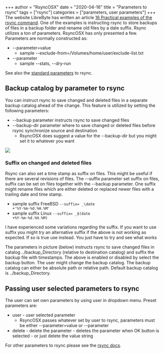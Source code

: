 +++
author = "RsyncOSX"
date = "2020-04-16"
title =  "Parameters to rsync"
tags = ["rsync"]
categories = ["parameters, user parameters"]
+++
The website LibreByte has written an article [16 Practical examples of the rsync command](http://www.librebyte.net/en/gnulinux/14-practical-examples-of-the-rsync-command/). One of the examples is instructing rsync to store backups of files in a backup folder and rename old files by a date suffix. Rsync utilizes a ton of parameters. RsyncOSX has only presented a few. Parameters are normally constructed as:

- --parameter=value
	- sample --exclude-from=/Volumes/home/user/exclude-list.txt
- --parameter
	- sample --stats, --dry-run

See also the [standard parameters](/post/rsyncparameters/) to rsync.

## Backup catalog by parameter to rsync

You can instruct rsync to save changed and deleted files in a separate backup catalog ahead of the change. This feature is utilized by setting the following parameters:

- --backup parameter instructs rsync to save changed files
- --backup-dir parameter where to save changed or deleted files before rsync synchronize source and destination
	- RsyncOSX does suggest a value for the --backup-dir but you might set it to whatever you want

![](/images/RsyncOSX/master/rsync/rsync.png)

### Suffix on changed and deleted files

Rsync can also set a time stamp as suffix on files. This might be useful if there are several revisions of files. The --suffix parameter set suffix on files, suffix can be set on files together with the --backup parameter. One suffix might rename files which are either deleted or replaced newer files with a trailing date and time stamp.

- sample suffix FreeBSD <code>--suffix= _\date +'%Y-%m-%d.%H.%M'</code>
- sample suffix Linux <code>--suffix= _$(date +%Y-%m-%d.%H.%M)</code>

I have experienced some variations regarding the suffix. If you want to use suffix you might try an alternative suffix if the above is not working as expected. If so is true use  instead. You just have to try and see what works

The parameters in picture (below) instructs rsync to save changed files in catalog ../backup_Directory (relative to destination catalog) and suffix the backup file with timestamps. The above is enabled or disabled by select the backup button. The user might change the backup catalog. The backup catalog can either be absolute path or relative path. Default backup catalog is ../backup_Directory.

## Passing user selected parameters to rsync

The user can set own parameters by using user in dropdown menu. Preset parameters are:

- user - user selected parameter
	- RsyncOSX passes whatever set by user to rsync, parameters must be either --parameter=value or --parameter
- delete - delete the parameter
		- deletes the parameter when OK button is selected
		- or just delete the value string

For other parameters to rsync please see the [rsync docs](https://download.samba.org/pub/rsync/rsync.html).
